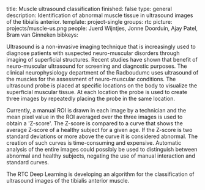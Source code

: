 title: Muscle ultrasound classification
finished: false
type: general
description: Identification of abnormal muscle tissue in ultrasound images of the tibialis anterior.
template: project-single
groups: rtc
picture: projects/muscle-us.png
people: Juerd Wijntjes, Jonne Doorduin, Ajay Patel, Bram van Ginneken
bibkeys: 

Ultrasound is a non-invasive imaging technique that is increasingly used to diagnose patients with suspected neuro-muscular disorders through imaging of superficial structures. Recent studies have shown that benefit of neuro-muscular ultrasound for screening and diagnostic purposes. The clinical neurophysiology department of the Radboudumc uses ultrasound of the muscles for the assessment of neuro-muscular conditions. The ultrasound probe is placed at specific locations on the body to visualize the superficial muscular tissue. At each location the probe is used to create three images by repeatedly placing the probe in the same location. 
<br>

Currently, a manual ROI is drawn in each image by a technician and the mean pixel value in the ROI averaged over the three images is used to obtain a 'Z-score'. The Z-score is compared to a curve that shows the average Z-score of a healthy subject for a given age. If the Z-score is two standard deviations or more above the curve it is considered abnormal. The creation of such curves is time-consuming and expensive. Automatic analysis of the entire images could possibly be used to distinguish between abnormal and healthy subjects, negating the use of manual interaction and standard curves.
<br>

The RTC Deep Learning is developing an algorithm for the classification of ultrasound images of the tibialis anterior muscle.
